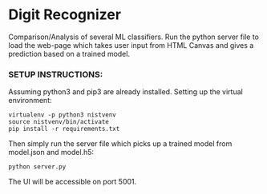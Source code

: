 # Digit Recognizer 
Comparison/Analysis of several ML classifiers. Run the python server file to load the web-page which takes user input from HTML Canvas and gives a prediction based on a trained model.


### SETUP INSTRUCTIONS:
Assuming python3 and pip3 are already installed. Setting up the virtual environment:
```
virtualenv -p python3 nistvenv
source nistvenv/bin/activate
pip install -r requirements.txt
```

Then simply run the server file which picks up a trained model from model.json and model.h5:
```
python server.py
```

The UI will be accessible on port 5001.


